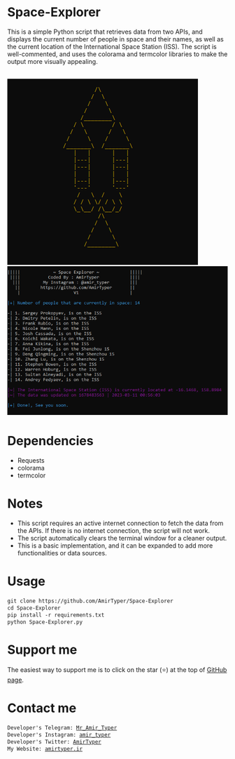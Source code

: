 # Space-Explorer
This is a simple Python script that retrieves data from two APIs, and displays the current number of people in space and their names, as well as the current location of the International Space Station (ISS). The script is well-commented, and uses the colorama and termcolor libraries to make the output more visually appealing.

<br />
<img src="img1.png" />
<img src="img2.png" />
<br />

# Dependencies
* Requests
* colorama
* termcolor

# Notes

* This script requires an active internet connection to fetch the data from the APIs. If there is no internet connection, the script will not work.
* The script automatically clears the terminal window for a cleaner output.
* This is a basic implementation, and it can be expanded to add more functionalities or data sources.

# Usage
<pre><code>git clone https://github.com/AmirTyper/Space-Explorer
cd Space-Explorer
pip install -r requirements.txt
python Space-Explorer.py
</code></pre>

# Support me
The easiest way to support me is to click on the star (<g-emoji class="g-emoji" alias="star" fallback-src="https://github.githubassets.com/images/icons/emoji/unicode/2b50.png">⭐</g-emoji>) at the top of <a href="https://github.com/AmirTyper/Space-Explorer">GitHub page</a>.

# Contact me
<pre><code>Developer's Telegram: <a href="https://t.me/Mr_Amir_Typer">Mr_Amir_Typer</a>
Developer's Instagram: <a href="https://instagram.com/amir_typer">amir_typer</a>
Developer's Twitter: <a href="https://twitter.com/AmirTyper">AmirTyper</a>
My Website: <a href="https://amirtyper.ir">amirtyper.ir</a>
</code></pre>
